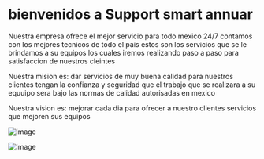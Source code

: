 
# bienvenidos a Support smart annuar 

Nuestra empresa ofrece el  mejor servicio para todo mexico 24/7 contamos con  los mejores tecnicos de todo el pais 
estos son  los servicios que se le brindamos  a su equipos los cuales iremos realizando paso a paso para satisfaccion de nuestros cleintes 

Nuestra mision es: 
dar servicios de muy buena calidad para nuestros clientes tengan la confianza y seguridad que el trabajo que se realizara a su equuipo sera bajo las normas de calidad autorisadas en mexico

Nuestra vision es:
mejorar cada dia para ofrecer a nuestro clientes servicios que mejoren sus equipos


![image](https://user-images.githubusercontent.com/101681073/162187501-d24399b5-b5cb-4aec-b586-86beaafee180.png)


![image](https://user-images.githubusercontent.com/101681073/162187939-5f49a65e-620d-4718-a452-b766905490a4.png)


     
